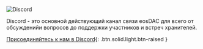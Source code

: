 ![Discord](/assets/community/discord.svg)

Discord - это основной действующий канал связи eosDAC для всего от обсужденийи вопросов до поддержки участников и встреч хранителей.

[Присоединяйтесь к нам в Discord](https://discord.io/eosdac){: .btn.solid.light.btn-raised }
